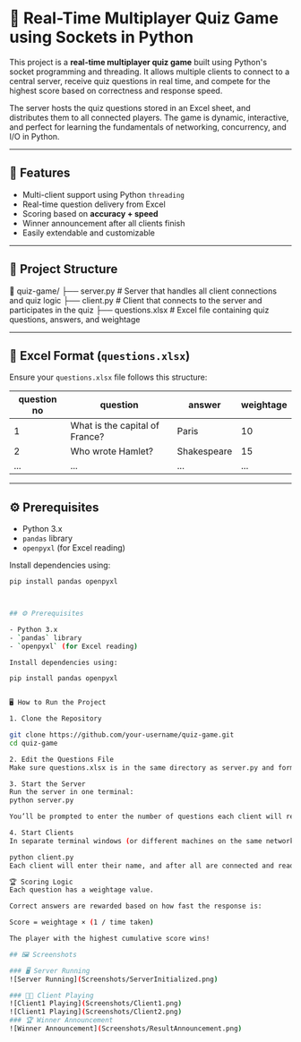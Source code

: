 # 🧠 Real-Time Multiplayer Quiz Game using Sockets in Python

This project is a **real-time multiplayer quiz game** built using Python's socket programming and threading. It allows multiple clients to connect to a central server, receive quiz questions in real time, and compete for the highest score based on correctness and response speed.

The server hosts the quiz questions stored in an Excel sheet, and distributes them to all connected players. The game is dynamic, interactive, and perfect for learning the fundamentals of networking, concurrency, and I/O in Python.

---

## 🚀 Features

- Multi-client support using Python `threading`
- Real-time question delivery from Excel
- Scoring based on **accuracy + speed**
- Winner announcement after all clients finish
- Easily extendable and customizable

---

## 📁 Project Structure

📂 quiz-game/ ├── server.py # Server that handles all client connections and quiz logic ├── client.py # Client that connects to the server and participates in the quiz ├── questions.xlsx # Excel file containing quiz questions, answers, and weightage




---

## 📝 Excel Format (`questions.xlsx`)

Ensure your `questions.xlsx` file follows this structure:

| question no | question                          | answer  | weightage |
|-------------|-----------------------------------|---------|-----------|
| 1           | What is the capital of France?    | Paris   | 10        |
| 2           | Who wrote Hamlet?                 | Shakespeare | 15     |
| ...         | ...                               | ...     | ...       |

---

## ⚙️ Prerequisites

- Python 3.x
- `pandas` library
- `openpyxl` (for Excel reading)

Install dependencies using:

```bash
pip install pandas openpyxl



## ⚙️ Prerequisites

- Python 3.x
- `pandas` library
- `openpyxl` (for Excel reading)

Install dependencies using:

pip install pandas openpyxl


🖥️ How to Run the Project

1. Clone the Repository

git clone https://github.com/your-username/quiz-game.git
cd quiz-game

2. Edit the Questions File
Make sure questions.xlsx is in the same directory as server.py and formatted correctly (see example above).

3. Start the Server
Run the server in one terminal:
python server.py

You’ll be prompted to enter the number of questions each client will receive.

4. Start Clients
In separate terminal windows (or different machines on the same network), run the client:

python client.py
Each client will enter their name, and after all are connected and ready, one can type start to begin the quiz.

🏆 Scoring Logic
Each question has a weightage value.

Correct answers are rewarded based on how fast the response is:

Score = weightage × (1 / time taken)

The player with the highest cumulative score wins!

## 🖼️ Screenshots

### 🖥️ Server Running
![Server Running](Screenshots/ServerInitialized.png)

### 👨‍💻 Client Playing
![Client1 Playing](Screenshots/Client1.png)
![Client1 Playing](Screenshots/Client2.png)
### 🏆 Winner Announcement
![Winner Announcement](Screenshots/ResultAnnouncement.png)